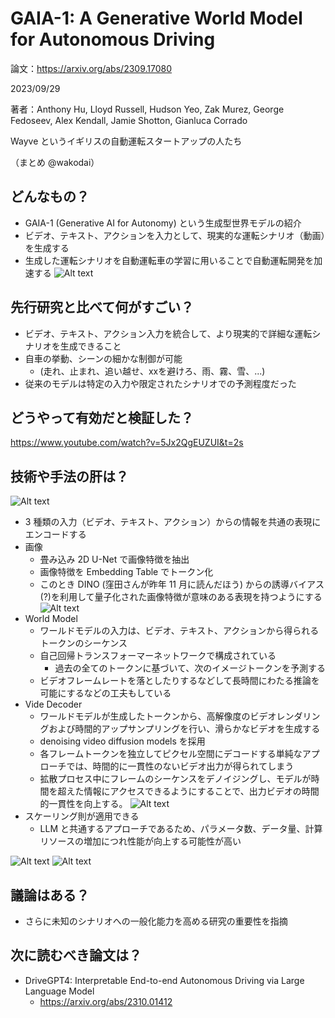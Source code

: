 GAIA-1: A Generative World Model for Autonomous Driving
===

論文：<https://arxiv.org/abs/2309.17080>

2023/09/29

著者：Anthony Hu, Lloyd Russell, Hudson Yeo, Zak Murez, George Fedoseev, Alex Kendall, Jamie Shotton, Gianluca Corrado


Wayve というイギリスの自動運転スタートアップの人たち

（まとめ @wakodai）


## どんなもの？
+ GAIA-1 (Generative AI for Autonomy) という生成型世界モデルの紹介
+ ビデオ、テキスト、アクションを入力として、現実的な運転シナリオ（動画）を生成する
+ 生成した運転シナリオを自動運転車の学習に用いることで自動運転開発を加速する
![Alt text](GAIA-1/Screenshot_2024_02_15_17_40_57.png)


## 先行研究と比べて何がすごい？
+ ビデオ、テキスト、アクション入力を統合して、より現実的で詳細な運転シナリオを生成できること
+ 自車の挙動、シーンの細かな制御が可能
  + (走れ、止まれ、追い越せ、xxを避けろ、雨、霧、雪、...)
+ 従来のモデルは特定の入力や限定されたシナリオでの予測程度だった

## どうやって有効だと検証した？
https://www.youtube.com/watch?v=5Jx2QgEUZUI&t=2s


## 技術や手法の肝は？
![Alt text](GAIA-1/image2023-10-5_14-2-27.png)
+ 3 種類の入力（ビデオ、テキスト、アクション）からの情報を共通の表現にエンコードする
+ 画像
  + 畳み込み 2D U-Net で画像特徴を抽出
  + 画像特徴を Embedding Table でトークン化
  + このとき DINO (窪田さんが昨年 11 月に読んだほう) からの誘導バイアス(?)を利用して量子化された画像特徴が意味のある表現を持つようにする
![Alt text](GAIA-1/Screenshot_2024_02_15_18_00_26.png)
+ World Model
  + ワールドモデルの入力は、ビデオ、テキスト、アクションから得られるトークンのシーケンス
  + 自己回帰トランスフォーマーネットワークで構成されている
    + 過去の全てのトークンに基づいて、次のイメージトークンを予測する
  + ビデオフレームレートを落としたりするなどして長時間にわたる推論を可能にするなどの工夫もしている
+ Vide Decoder
  + ワールドモデルが生成したトークンから、高解像度のビデオレンダリングおよび時間的アップサンプリングを行い、滑らかなビデオを生成する
  + denoising video diffusion models を採用
  + 各フレームトークンを独立してピクセル空間にデコードする単純なアプローチでは、時間的に一貫性のないビデオ出力が得られてしまう
  + 拡散プロセス中にフレームのシーケンスをデノイジングし、モデルが時間を超えた情報にアクセスできるようにすることで、出力ビデオの時間的一貫性を向上する。
![Alt text](GAIA-1/Screenshot_2024_02_15_18_14_44.png)
+ スケーリング則が適用できる
  + LLM と共通するアプローチであるため、パラメータ数、データ量、計算リソースの増加につれ性能が向上する可能性が高い

![Alt text](GAIA-1/Screenshot_2024_02_15_18_19_36.png)
![Alt text](GAIA-1/Screenshot_2024_02_15_18_26_43.png)


## 議論はある？
+ さらに未知のシナリオへの一般化能力を高める研究の重要性を指摘

## 次に読むべき論文は？
+ DriveGPT4: Interpretable End-to-end Autonomous Driving via Large Language Model
  + https://arxiv.org/abs/2310.01412

